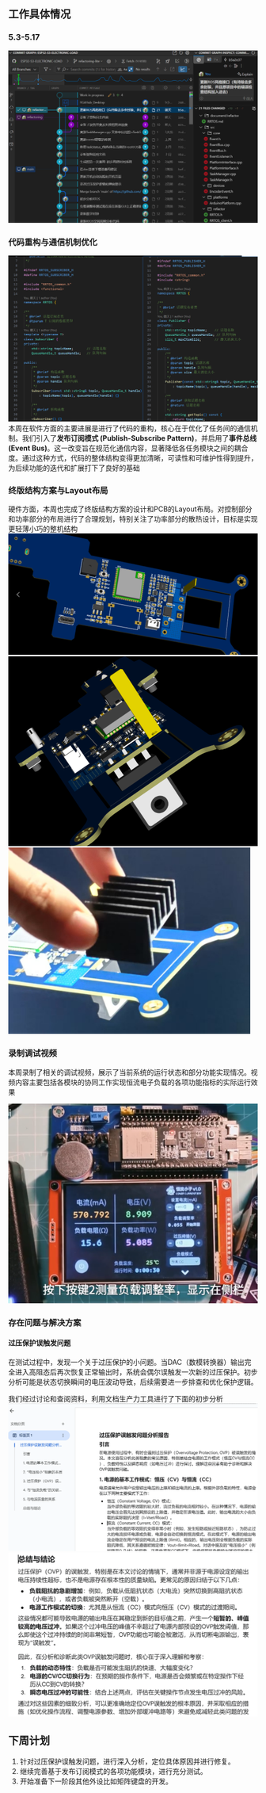 ## 工作具体情况

### 5.3-5.17
![](assets-of-软件/image0.png)
### 代码重构与通信机制优化
![](assets-of-软件/image1.png)
本周在软件方面的主要进展是进行了代码的重构，核心在于优化了任务间的通信机制。我们引入了**发布订阅模式 (Publish-Subscribe Pattern)**，并启用了**事件总线 (Event Bus)**。这一改变旨在规范化通信内容，显著降低各任务模块之间的耦合度。通过这种方式，代码的整体结构变得更加清晰，可读性和可维护性得到提升，为后续功能的迭代和扩展打下了良好的基础

### 终版结构方案与Layout布局

硬件方面，本周也完成了终版结构方案的设计和PCB的Layout布局。对控制部分和功率部分的布局进行了合理规划，特别关注了功率部分的散热设计，目标是实现更轻薄小巧的整机结构
![](assets-of-软件/image5.png)
![](assets-of-软件/image6.png)
![](assets-of-软件/image4.png)
### 录制调试视频

本周录制了相关的调试视频，展示了当前系统的运行状态和部分功能实现情况。视频内容主要包括各模块的协同工作实现恒流电子负载的各项功能指标的实际运行效果

![](assets-of-软件/image3.png)

### 存在问题与解决方案

#### 过压保护误触发问题

在测试过程中，发现一个关于过压保护的小问题。当DAC（数模转换器）输出完全进入高阻态后再次恢复正常输出时，系统会偶尔误触发一次新的过压保护。初步分析可能是状态切换瞬间的电压波动导致，后续需要进一步排查和优化保护逻辑。

我们经过讨论和查阅资料，利用文档生产力工具进行了下面的初步分析
![](assets-of-软件/image5%201.png)
![](assets-of-软件/image6%201.png)


## 下周计划

1. 针对过压保护误触发问题，进行深入分析，定位具体原因并进行修复。
2. 继续完善基于发布订阅模式的各项功能模块，进行充分测试。
3. 开始准备下一阶段其他外设比如矩阵键盘的开发。